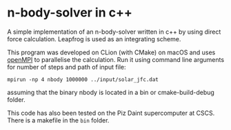 # n-body-solver in c++

A simple implementation of an n-body-solver written in c++ by using direct force calculation. Leapfrog is used as an integrating scheme.

This program was developed on CLion (with CMake) on macOS and uses [openMPI](https://www.open-mpi.org) to parallelise the calculation.
Run it using command line arguments for number of steps and path of input file:
```
mpirun -np 4 nbody 1000000 ../input/solar_jfc.dat
```
assuming that the binary nbody is located in a bin or cmake-build-debug folder.

This code has also been tested on the Piz Daint supercomputer at CSCS. There is a makefile in the `bin` folder.